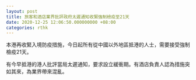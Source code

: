 ```yaml
---
layout: post
title: 旅客和酒店業界批評政府太遲通知收緊強制檢疫至21天
date: 2020-12-25 12:06:50.000000000 +08:00
categories: rthk
---
```


本港再收緊入境防疫措施，今日起所有從中國以外地區抵港的人士，需要接受強制檢疫21天。

有今早抵港的港人批評當局太遲通知，要求設立緩衝期。有酒店負責人認為措施突如其來，為業界帶來混亂。

